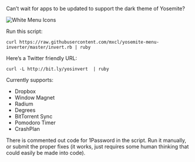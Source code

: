 Can’t wait for apps to be updated to support the dark theme of Yosemite?

![White Menu Icons](http://methylblue.com/junk/yosinvert.png)

Run this script:

    curl https://raw.githubusercontent.com/mxcl/yosemite-menu-inverter/master/invert.rb | ruby

Here’s a Twitter friendly URL:

    curl -L http://bit.ly/yosinvert  | ruby

Currently supports:

* Dropbox
* Window Magnet
* Radium
* Degrees
* BitTorrent Sync
* Pomodoro Timer
* CrashPlan

There is commented out code for 1Password in the script. Run it manually, or submit the proper fixes (it works, just requires some human thinking that could easily be made into code).
